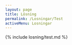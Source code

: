 ```yaml
---
layout: page
title: Lösning
permalink: /Losningar/Test
activeMenu: Losningar
---
```

{% include losning/test.md %}